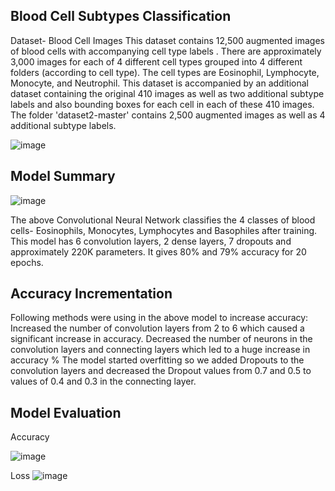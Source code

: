  ## Blood Cell Subtypes Classification

Dataset- Blood Cell Images This dataset contains 12,500 augmented images of blood cells with accompanying cell type labels . There are approximately 3,000 images for each of 4 different cell types grouped into 4 different folders (according to cell type). The cell types are Eosinophil, Lymphocyte, Monocyte, and Neutrophil. This dataset is accompanied by an additional dataset containing the original 410 images as well as two additional subtype labels and also bounding boxes for each cell in each of these 410 images. The folder 'dataset2-master' contains 2,500 augmented images as well as 4 additional subtype labels.

![image](https://user-images.githubusercontent.com/79239242/110826686-561a6e00-82bb-11eb-831c-6391b9e6d218.png)

## Model Summary
![image](https://user-images.githubusercontent.com/79239242/110826870-85c97600-82bb-11eb-9fad-d4bcdf1f924e.png)

The above Convolutional Neural Network classifies the 4 classes of blood cells- Eosinophils, Monocytes, Lymphocytes and Basophiles after training. This model has 6 convolution layers, 2 dense layers, 7 dropouts and approximately 220K parameters. It gives 80% and 79% accuracy for 20 epochs.


## Accuracy Incrementation

Following methods were using in the above model to increase accuracy: 
Increased the number of convolution layers from 2 to 6 which caused a significant increase in accuracy. 
Decreased the number of neurons in the convolution layers and connecting layers which led to a huge increase in accuracy % 
The model started overfitting so we added Dropouts to the convolution layers and decreased the Dropout values from 0.7 and 0.5 to values of 0.4 and 0.3 in the connecting layer.


## Model Evaluation

Accuracy

![image](https://user-images.githubusercontent.com/79239242/110827050-b3aeba80-82bb-11eb-8749-88e080047ff0.png)

Loss
![image](https://user-images.githubusercontent.com/79239242/110827131-c5905d80-82bb-11eb-9ddf-fb7915d1a15b.png)
